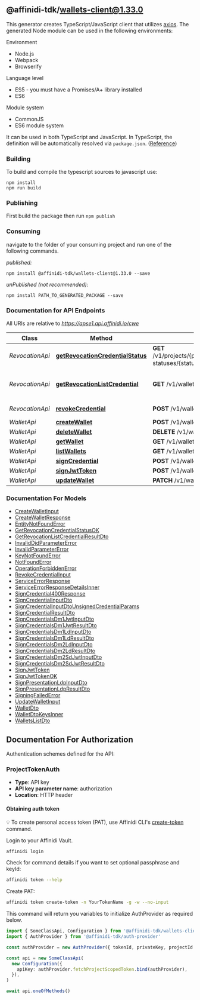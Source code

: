 ## @affinidi-tdk/wallets-client@1.33.0

This generator creates TypeScript/JavaScript client that utilizes [axios](https://github.com/axios/axios). The generated Node module can be used in the following environments:

Environment

- Node.js
- Webpack
- Browserify

Language level

- ES5 - you must have a Promises/A+ library installed
- ES6

Module system

- CommonJS
- ES6 module system

It can be used in both TypeScript and JavaScript. In TypeScript, the definition will be automatically resolved via `package.json`. ([Reference](https://www.typescriptlang.org/docs/handbook/declaration-files/consumption.html))

### Building

To build and compile the typescript sources to javascript use:

```
npm install
npm run build
```

### Publishing

First build the package then run `npm publish`

### Consuming

navigate to the folder of your consuming project and run one of the following commands.

_published:_

```
npm install @affinidi-tdk/wallets-client@1.33.0 --save
```

_unPublished (not recommended):_

```
npm install PATH_TO_GENERATED_PACKAGE --save
```

### Documentation for API Endpoints

All URIs are relative to *https://apse1.api.affinidi.io/cwe*

| Class           | Method                                                                                   | HTTP request                                                                       | Description                        |
| --------------- | ---------------------------------------------------------------------------------------- | ---------------------------------------------------------------------------------- | ---------------------------------- |
| _RevocationApi_ | [**getRevocationCredentialStatus**](docs/RevocationApi.md#getrevocationcredentialstatus) | **GET** /v1/projects/{projectId}/wallets/{walletId}/revocation-statuses/{statusId} |
| _RevocationApi_ | [**getRevocationListCredential**](docs/RevocationApi.md#getrevocationlistcredential)     | **GET** /v1/wallets/{walletId}/revocation-list/{listId}                            | Return revocation list credential. |
| _RevocationApi_ | [**revokeCredential**](docs/RevocationApi.md#revokecredential)                           | **POST** /v1/wallets/{walletId}/revoke                                             | Revoke Credential.                 |
| _WalletApi_     | [**createWallet**](docs/WalletApi.md#createwallet)                                       | **POST** /v1/wallets                                                               |
| _WalletApi_     | [**deleteWallet**](docs/WalletApi.md#deletewallet)                                       | **DELETE** /v1/wallets/{walletId}                                                  |
| _WalletApi_     | [**getWallet**](docs/WalletApi.md#getwallet)                                             | **GET** /v1/wallets/{walletId}                                                     |
| _WalletApi_     | [**listWallets**](docs/WalletApi.md#listwallets)                                         | **GET** /v1/wallets                                                                |
| _WalletApi_     | [**signCredential**](docs/WalletApi.md#signcredential)                                   | **POST** /v1/wallets/{walletId}/sign-credential                                    |
| _WalletApi_     | [**signJwtToken**](docs/WalletApi.md#signjwttoken)                                       | **POST** /v1/wallets/{walletId}/sign-jwt                                           |
| _WalletApi_     | [**updateWallet**](docs/WalletApi.md#updatewallet)                                       | **PATCH** /v1/wallets/{walletId}                                                   |

### Documentation For Models

- [CreateWalletInput](docs/CreateWalletInput.md)
- [CreateWalletResponse](docs/CreateWalletResponse.md)
- [EntityNotFoundError](docs/EntityNotFoundError.md)
- [GetRevocationCredentialStatusOK](docs/GetRevocationCredentialStatusOK.md)
- [GetRevocationListCredentialResultDto](docs/GetRevocationListCredentialResultDto.md)
- [InvalidDidParameterError](docs/InvalidDidParameterError.md)
- [InvalidParameterError](docs/InvalidParameterError.md)
- [KeyNotFoundError](docs/KeyNotFoundError.md)
- [NotFoundError](docs/NotFoundError.md)
- [OperationForbiddenError](docs/OperationForbiddenError.md)
- [RevokeCredentialInput](docs/RevokeCredentialInput.md)
- [ServiceErrorResponse](docs/ServiceErrorResponse.md)
- [ServiceErrorResponseDetailsInner](docs/ServiceErrorResponseDetailsInner.md)
- [SignCredential400Response](docs/SignCredential400Response.md)
- [SignCredentialInputDto](docs/SignCredentialInputDto.md)
- [SignCredentialInputDtoUnsignedCredentialParams](docs/SignCredentialInputDtoUnsignedCredentialParams.md)
- [SignCredentialResultDto](docs/SignCredentialResultDto.md)
- [SignCredentialsDm1JwtInputDto](docs/SignCredentialsDm1JwtInputDto.md)
- [SignCredentialsDm1JwtResultDto](docs/SignCredentialsDm1JwtResultDto.md)
- [SignCredentialsDm1LdInputDto](docs/SignCredentialsDm1LdInputDto.md)
- [SignCredentialsDm1LdResultDto](docs/SignCredentialsDm1LdResultDto.md)
- [SignCredentialsDm2LdInputDto](docs/SignCredentialsDm2LdInputDto.md)
- [SignCredentialsDm2LdResultDto](docs/SignCredentialsDm2LdResultDto.md)
- [SignCredentialsDm2SdJwtInputDto](docs/SignCredentialsDm2SdJwtInputDto.md)
- [SignCredentialsDm2SdJwtResultDto](docs/SignCredentialsDm2SdJwtResultDto.md)
- [SignJwtToken](docs/SignJwtToken.md)
- [SignJwtTokenOK](docs/SignJwtTokenOK.md)
- [SignPresentationLdpInputDto](docs/SignPresentationLdpInputDto.md)
- [SignPresentationLdpResultDto](docs/SignPresentationLdpResultDto.md)
- [SigningFailedError](docs/SigningFailedError.md)
- [UpdateWalletInput](docs/UpdateWalletInput.md)
- [WalletDto](docs/WalletDto.md)
- [WalletDtoKeysInner](docs/WalletDtoKeysInner.md)
- [WalletsListDto](docs/WalletsListDto.md)

<a id="documentation-for-authorization"></a>

## Documentation For Authorization

Authentication schemes defined for the API:
<a id="ProjectTokenAuth"></a>

### ProjectTokenAuth

- **Type**: API key
- **API key parameter name**: authorization
- **Location**: HTTP header

#### Obtaining auth token

💡 To create personal access token (PAT), use Affinidi CLI's [create-token](https://github.com/affinidi/affinidi-cli/blob/main/docs/token.md#affinidi-token-create-token) command.

Login to your Affinidi Vault.

```bash
affinidi login
```

Check for command details if you want to set optional passphrase and keyId:

```bash
affinidi token --help
```

Create PAT:

```bash
affinidi token create-token -n YourTokenName -g -w --no-input
```

This command will return you variables to initialize AuthProvider as required below.

```ts
import { SomeClassApi, Configuration } from '@affinidi-tdk/wallets-client'
import { AuthProvider } from '@affinidi-tdk/auth-provider'

const authProvider = new AuthProvider({ tokenId, privateKey, projectId })

const api = new SomeClassApi(
  new Configuration({
    apiKey: authProvider.fetchProjectScopedToken.bind(authProvider),
  }),
)

await api.oneOfMethods()
```
